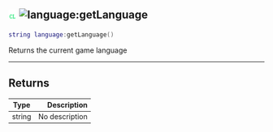 ## ![client](../../.gitbook/assets/client.png) ![language](./readme/language "mention"):getLanguage

```lua
string language:getLanguage()
```

Returns the current game language

------
## Returns

| Type   | Description |
| ------ | ----------: |
| string | No description |

